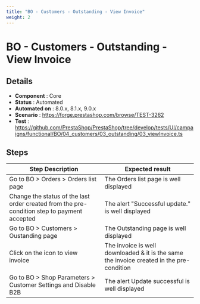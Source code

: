 ```yaml
---
title: "BO - Customers - Outstanding - View Invoice"
weight: 2
---
```


# BO - Customers - Outstanding - View Invoice
## Details
* **Component** : Core
* **Status** : Automated
* **Automated on** : 8.0.x, 8.1.x, 9.0.x
* **Scenario** : https://forge.prestashop.com/browse/TEST-3262
* **Test** : https://github.com/PrestaShop/PrestaShop/tree/develop/tests/UI/campaigns/functional/BO/04_customers/03_outstanding/03_viewInvoice.ts

## Steps
| Step Description | Expected result |
| ----- | ----- |
| Go to BO > Orders > Orders list page | The Orders list page is well displayed |
| Change the status of the last order created from the pre-condition step to payment accepted | The alert "Successful update." is well displayed |
| Go to BO > Customers > Oustanding page | The Outstanding page is well displayed |
| Click on the icon to view invoice | The invoice is well downloaded & it is the same the invoice created in the pre-condition |
| Go to BO > Shop Parameters > Customer Settings and Disable B2B | The alert Update successful is well displayed |
